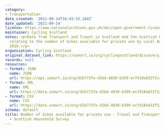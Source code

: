 ```yaml
---
category:
- Transportation
date_created: '2021-09-14T16:43:33.184Z'
date_updated: '2021-09-14'
license: https://www.nationalarchives.gov.uk/doc/open-government-licence/version/3/
maintainer: Cycling Scotland
notes: <p>Data from Transport and Travel in Scotland and the Scottish Household Survey
  relating to the number of bikes available for private use by Local Authority in
  2019.</p>
organization: Cycling Scotland
original_dataset_link: https://usmart.io/org/cyclingscotland/discovery/discovery-view-detail/0d94f83a-4b54-407c-89ae-6010ebd3ac8d
records: null
resources:
- format: JSON
  name: JSON
  url: https://api.usmart.io/org/d1b773fa-d2bd-4830-b399-ecfd18e832f3/ae0b651b-ce85-42b8-a9b6-7423465de8f4/1/urql
- format: XML
  name: XML
  url: https://data.usmart.io/org/d1b773fa-d2bd-4830-b399-ecfd18e832f3/resource?resourceGUID=14508826-0c68-4dce-beb9-01620d1b4c7c
- format: CSV
  name: CSV
  url: https://data.usmart.io/org/d1b773fa-d2bd-4830-b399-ecfd18e832f3/resource?resourceGUID=614df944-323e-4899-b099-9da795a66f77
schema: default
title: Number of bikes available for private use - Travel and Transport Scotland 2019
  - Scottish Household Survey
---
```

